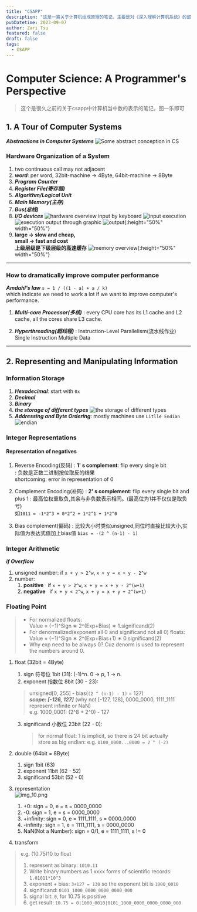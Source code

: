 ```yaml
---
title: "CSAPP"
description: "这是一篇关于计算机组成原理的笔记，主要是对《深入理解计算机系统》的部分读书笔记。"
pubDatetime: 2023-09-07
author: Zari Tsu
featured: false
draft: false
tags:
  - CSAPP
---
```


# Computer Science: A Programmer's Perspective

> 这个是很久之前的关于csapp中计算机当中数的表示的笔记，图一乐即可


## 1. A Tour of Computer Systems

***Abstractions in Computer Systems***
![Some abstract conception in CS](../../assets/images/csapp/img_1.png)

### Hardware Organization of a System
1. two continuous call may not adjacent
2. ***word***: per word, 32bit-machine -> 4Byte, 64bit-machine -> 8Byte
3. ***Program Counter***
4. ***Register File(寄存器)***
5. ***Algorithm/Logical Unit***
6. ***Main Memory(主存)***
7. ***Bus(总线)***
8. ***I/O devices***
![hardware overview](../../assets/images/csapp/img.png)
input by keyboard
![input](../../assets/images/csapp/img_2.png)
execution
![execution](../../assets/images/csapp/img_3.png)
output through graphic
![output](../../assets/images/csapp/img_4.png){:height="50%" width="50%"}
9. **large -> slow and cheap,<br>small -> fast and cost <br>
上级层级是下级层级的高速缓存**
![memory overview](../../assets/images/csapp/img_5.png){:height="50%" width="50%"}

---

### How to dramatically improve computer performance

***Amdahl's law*** `s = 1 / ((1 - a) + a / k)` <br>
which indicate we need to work a lot if we want to improve computer's performance.

1. ***Multi-core Processor(多核)***
: every CPU core has its L1 cache and L2 cache, all the cores share L3 cache.

2. ***Hyperthreading(超线程)***
: Instruction-Level Parallelism(流水线作业)
  Single Instruction Multiple Data

---

## 2. Representing and Manipulating Information

### Information Storage
1. ***Hexadecimal***: start with `0x`
2. ***Decimal***
3. ***Binary***
4. ***the storage of different types***
![the storage of different types](../../assets/images/csapp/img_7.png)
5. ***Addressing and Byte Ordering***: mostly machines use `Litlle Endian`
![endian](../../assets/images/csapp/img_8.png)

### Integer Representations

#### Representation of negatives<br>

1. Reverse Encoding(反码)
: **1' s complement**: flip every single bit<br>
: 负数是正数二进制按位取反的结果<br>
  shortcoming: error in representation of 0

2. Complement Encoding(补码) 
: **2' s complement**: flip every single bit and plus 1
: 最高位权重取负,其余与非负数表示相同。(最高位为1并不仅仅是取负号)<br>
如`1011 = -1*2^3 + 0*2^2 + 1*2^1 + 1*2^0`

3. Bias complement(偏码)
: 比较大小时类似unsigned,同位时直接比较大小,实际值为表达式值加上bias值 `bias = -(2 ^ (n-1) - 1)`

### Integer Arithmetic

***if Overflow***

1. unsigned number: if `x + y > 2^w`, `x + y = x + y - 2^w`
2. number:<br>
    1. **positive** &nbsp; if `x + y > 2^w`, `x + y = x + y - 2^(w+1)`<br>
    2. **negative** &nbsp; if `x + y < 2^w`, `x + y = x + y + 2^(w+1)`<br>



### Floating Point

> * For normalized floats: <br>
    Value = (−1)^Sign ∗ 2^(Exp+Bias) ∗ 1.significand(2) <br>
> * For denormalized(exponent all 0 and significand not all 0) floats: <br>
>     Value = (−1)^Sign ∗ 2^(Exp+Bias+1) ∗ 0.significand(2) <br>
> *  Why exp need to be always 0? Cuz denorm is used to represent the numbers around 0. <br>

1. float (32bit = 4Byte)<br>
   1. sign 符号位 1bit (31): (-1)^n. 0 -> p, 1 -> n.
   2. exponent 指数位 8bit (30 - 23): 
    > unsigned[0, 255] - bias(`(2 ^ (n-1) - 1)` = 127) <br>
    ***scope: [-126, 127]*** (why not [-127, 128], 0000_0000, 1111_1111 represent infinite or NaN) <br>
    e.g. 1000_0001: (2^8 + 2^0) - 127
   3. significand 小数位 23bit (22 - 0):
      > for normal float: 1 is implicit, so there is 24 bit actually <br>
     store as big endian: e.g. `0100_0000...0000 = 2 ^ (-2)`
      
2. double (64bit = 8Byte) <br>
    1. sign 1bit (63)
   2. exponent 11bit (62 - 52)
   3. significand 53bit (52 - 0)

3. representation  <br>
![img_10.png](../../assets/images/csapp/img_10.png)
    1. +0: sign = 0, e = s = 0000_0000
   2. -0: sign = 1, e = s = 0000_0000
   3. +infinity: sign = 0, e = 1111_1111, s = 0000_0000
   4. -infinity: sign = 1, e = 1111_1111, s = 0000_0000
   5. NaN(Not a Number): sign = 0/1, e = 1111_1111, s != 0

4. transform
  > e.g.  (10.75)10 to float
  > 1. represent as binary: `1010.11`
  > 2. Write binary numbers as 1.xxxx forms of scientific records: `1.01011*10^3`
  > 3. exponent + bias: `3+127 = 130` so the exponent bit is `1000_0010`
  > 4. significand: `0101_1000_0000_0000_0000_000`
  > 5. signal bit: `0`, for 10.75 is positive
  > 6. get result: `10.75 = 0|1000_0010|0101_1000_0000_0000_0000_000`